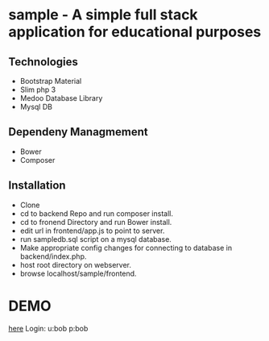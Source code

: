 # sample - A simple full stack application for educational purposes


## Technologies
- Bootstrap Material
- Slim php 3
- Medoo Database Library
- Mysql DB

## Dependeny Managmement
- Bower
- Composer

## Installation
- Clone
- cd to backend Repo and run composer install.
- cd to fronend Directory and run Bower install.
- edit url in frontend/app.js to point to server.
- run sampledb.sql script on a mysql database.
- Make appropriate config changes for connecting to database in backend/index.php.
- host root directory on webserver.
- browse localhost/sample/frontend.

# DEMO
[here](http://162.243.52.181/sample2/frontend/)
Login: 
u:bob 
p:bob
